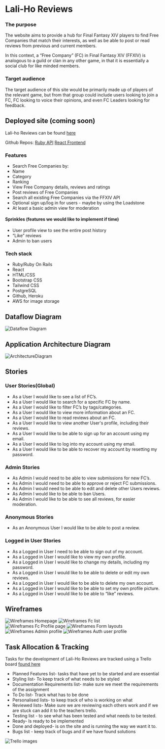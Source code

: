 
# Lali-Ho Reviews

### The purpose

The website aims to provide a hub for Final Fantasy XIV players to find Free Companies that match their interests, as well as be able to post or read reviews from previous and current members.

In this context, a “Free Company” (FC) in Final Fantasy XIV (FFXIV) is analogous to a guild or clan in any other game, in that it is essentially a social club for like minded members.

### Target audience

The target audience of this site would be primarily made up of players of the relevant game, but from that group could include users looking to join a FC,  FC looking to voice their opinions, and even FC Leaders  looking for feedback.

## Deployed site (coming soon)

Lali-ho Reviews can be found [here]()

Github Repos:
[Ruby API]()
[React Frontend]()

### Features

- Search Free Companies by:
- Name
- Category
- Ranking
- View Free Company details, reviews and ratings
- Post reviews of Free Companies
- Search all existing Free Companies via the FFXIV API
- Optional sign up/log in for users - maybe by using the Loadstone 
- At least a basic admin view for moderation

#### Sprinkles (features we would like to implement if time)
- User profile view to see the entire post history
- “Like” reviews
- Admin to ban users


### Tech stack

- Ruby/Ruby On Rails
- React
- HTML/CSS
- Bootstrap CSS
- Tailwind CSS
- PostgreSQL
- Github, Heroku
- AWS for image storage

## Dataflow Diagram

![Dataflow Diagram](/docs/Guilds_data_flow.drawio.png)

## Application Architecture Diagram

![ArchitectureDiagram](/docs/ArchitectureDiagram.png)


## Stories 

### User Stories(Global)

- As a User I would like to see a list of FC’s.
- As a User I would like to search for a specific FC by name.
- As a User I would like to filter FC’s by tags/categories.
- As a User I would like to view more information about an FC.
- As a User I would like to read reviews about an FC.
- As a User I would like to view another User's profile, including their reviews.
- As a User I would like to be able to sign up for an account using my email.
- As a User I would like to log into my account using my email.
- As a User I would like to be able to recover my account by resetting my password.

### Admin Stories

- As Admin I would need to be able to view submissions for new FC’s.
- As Admin I would need to be able to approve or reject FC submissions.
- As Admin I would need to be able to edit and delete other Users reviews.
- As Admin I would like to be able to ban Users.
- As Admin I would like to be able to see all reviews, for easier moderation.

### Anonymous Stories

- As an Anonymous User I would like to be able to post a review.

### Logged in User Stories

- As a Logged in User I need to be able to sign out of my account.
- As a Logged in User I would like to view my own profile.
- As a Logged in User  I would like to change my details, including my password.
- As a Logged in User I would like to be able to delete or edit my own reviews.
- As a Logged in User I would like to be able to delete my own account.
- As a Logged in User I would like to be able to set my own profile picture.
- As a Logged in User I would like to be able to “like” reviews.


## Wireframes 

![Wireframes Homepage](/docs/home%20.png)
![Wireframes Fc list ](/docs/FC-list.png)
![Wireframes Fc Profile page](/docs/FC-profile.png)
![Wireframes Form layouts](/docs/Basic-formlayout.png)
![Wireframes Admin profile](/docs/Admin-profile.png)
![Wireframes Auth user profile](/docs/Authenitcated-user-profile%20.png)

## Task Allocation & Tracking

Tasks for the development of Lali-Ho Reviews are tracked using a Trello board [found here](https://trello.com/b/uveGyFVr/t3a2-part-ab)
- Planned Features list-  tasks that have yet to be started and are essential 
- Styling list- To keep track of what needs to be styled 
- Documentation Requirements list-  make sure we  meet the requirements of the assignment
- To Do list- Track what has to be done 
- Personalised lists- to keep track of who is working on what 
- Reviewed lists- Make sure we are reviewing each others work and if we are stuck can add it to the teachers trello.
- Testing list - to see what has been tested and what needs to be tested.
- Ready- Is ready to be implemented 
- Done and deployed-  is on the site and is running the way we want it to.
- Bugs list - keep track of bugs and if we  have found solutions

![Trello images](/docs/T3A2_Trello1.png)









